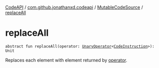 [CodeAPI](../../index.md) / [com.github.jonathanxd.codeapi](../index.md) / [MutableCodeSource](index.md) / [replaceAll](.)

# replaceAll

`abstract fun replaceAll(operator: `[`UnaryOperator`](http://docs.oracle.com/javase/6/docs/api/java/util/function/UnaryOperator.html)`<`[`CodeInstruction`](../-code-instruction.md)`>): Unit`

Replaces each element with element returned by [operator](replace-all.md#com.github.jonathanxd.codeapi.MutableCodeSource$replaceAll(java.util.function.UnaryOperator((com.github.jonathanxd.codeapi.CodeInstruction)))/operator).

